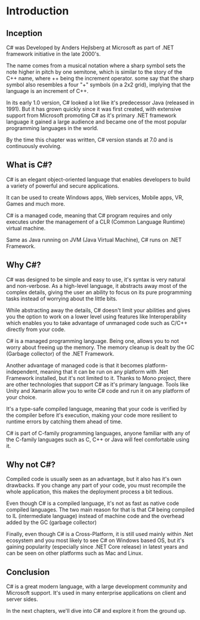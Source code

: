 # Introduction

## Inception

C# was Developed by Anders Hejlsberg at Microsoft as part of .NET framework initiative in the late 2000's.

The name comes from a musical notation where a sharp symbol sets the note higher in pitch by one semitone, which is similar to the story of the C++ name, where ++ being the increment operator. 
some say that the sharp symbol also resembles a four "+" symbols (in a 2x2 grid), implying that the language is an increment of C++.

In its early 1.0 version, C# looked a lot like it's predecessor Java (released in 1991). 
But it has grown quickly since it was first created, with extensive support from Microsoft promoting C# as it's primary .NET framework language it gained a large audience and became one of the most popular programming languages in the world.

By the time this chapter was written, C# version stands at 7.0 and is continuously evolving.

## What is C#?

C# is an elegant object-oriented language that enables developers to build a variety of powerful and secure applications.

It can be used to create Windows apps, Web services, Mobile apps, VR, Games and much more.

C# is a managed code, meaning that C# program requires and only executes under the management of a CLR (Common Language Runtime) virtual machine.

Same as Java running on JVM (Java Virtual Machine), C# runs on .NET Framework.

## Why C#?

C# was designed to be simple and easy to use, it's syntax is very natural and non-verbose. As a high-level language, it abstracts away most of the complex details, giving the user an ability to focus on its pure programming tasks instead of worrying about the little bits.

While abstracting away the details, C# doesn't limit your abilities and gives you the option to work on a lower level using features like Interoperability which enables you to take advantage of unmanaged code such as C/C++ directly from your code. 

C# is a managed programming language. Being one, allows you to not worry about freeing up the memory. The memory cleanup is dealt by the GC (Garbage collector) of the .NET Framework. 

Another advantage of managed code is that it becomes platform-independent, meaning that it can be run on any platform with .Net Framework installed, but it's not limited to it. Thanks to Mono project, there are other technologies that support C# as it's primary language. Tools like Unity and Xamarin allow you to write C# code and run it on any platform of your choice.

It's a type-safe compiled language, meaning that your code is verified by the compiler before it's execution, making your code more resilient to runtime errors by catching them ahead of time.

C# is part of C-family programming languages, anyone familiar with any of the C-family languages such as C, C++ or Java will feel comfortable using it.

## Why not C#?

Compiled code is usually seen as an advantage, but it also has it's own drawbacks. If you change any part of your code, you must recompile the whole application, this makes the deployment process a bit tedious.

Even though C# is a compiled language, it's not as fast as native code compiled languages. The two main reason for that is that C# being compiled to IL (intermediate language) instead of machine code and the overhead added by the GC (garbage collector)

Finally, even though C# is a Cross-Platform, it is still used mainly within .Net ecosystem and you most likely to see C# on Windows based OS, but it's gaining popularity (especially since .NET Core release) in latest years and can be seen on other platforms such as Mac and Linux.

## Conclusion

C# is a great modern language, with a large development community and Microsoft support.
It's used in many enterprise applications on client and server sides.

In the next chapters, we'll dive into C# and explore it from the ground up.
